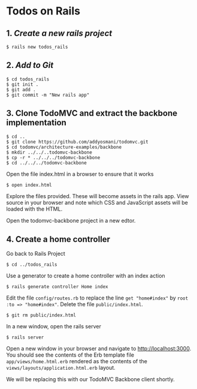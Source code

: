 # Todos on Rails

## 1. *Create a new rails project*

    $ rails new todos_rails

## 2. *Add to Git*

    $ cd todos_rails
    $ git init .
    $ git add .
    $ git commit -m "New rails app"


## 3. Clone TodoMVC and extract the backbone implementation

    $ cd ..
    $ git clone https://github.com/addyosmani/todomvc.git
    $ cd todomvc/architecture-examples/backbone
    $ mkdir ../../..todomvc-backbone
    $ cp -r * ../../../todomvc-backbone
    $ cd ../../../todomvc-backbone

Open the file index.html in a browser to ensure that it works

    $ open index.html

Explore the files provided. These will become assets in the rails app. View source in your browser and note which CSS and JavaScript assets will be loaded with the HTML.

Open the todomvc-backbone project in a new edtor.

## 4. Create a home controller

Go back to Rails Project

    $ cd ../todos_rails

Use a generator to create a home controller with an index action

    $ rails generate controller Home index

Edit the file `config/routes.rb` to replace the line `get "home#index"` by `root :to => "home#index"`.
Delete the file `public/index.html`.

    $ git rm public/index.html

In a new window, open the rails server

    $ rails server

Open a new window in your browser and navigate to <http://localhost:3000>. You should see the contents 
of the Erb template file `app/views/home.html.erb` rendered as the contents of the `views/layouts/application.html.erb` layout.

We will be replacing this with our TodoMVC Backbone client shortly.